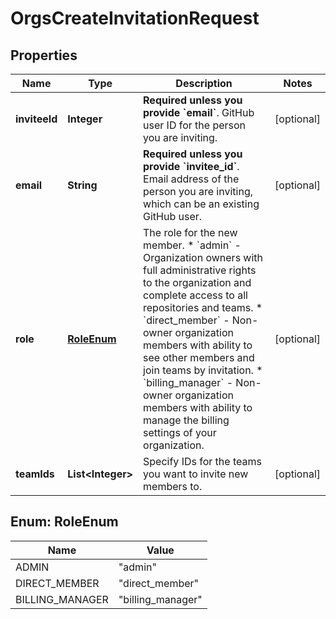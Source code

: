 

# OrgsCreateInvitationRequest


## Properties

| Name | Type | Description | Notes |
|------------ | ------------- | ------------- | -------------|
|**inviteeId** | **Integer** | **Required unless you provide &#x60;email&#x60;**. GitHub user ID for the person you are inviting. |  [optional] |
|**email** | **String** | **Required unless you provide &#x60;invitee_id&#x60;**. Email address of the person you are inviting, which can be an existing GitHub user. |  [optional] |
|**role** | [**RoleEnum**](#RoleEnum) | The role for the new member.   * &#x60;admin&#x60; - Organization owners with full administrative rights to the organization and complete access to all repositories and teams.    * &#x60;direct_member&#x60; - Non-owner organization members with ability to see other members and join teams by invitation.    * &#x60;billing_manager&#x60; - Non-owner organization members with ability to manage the billing settings of your organization. |  [optional] |
|**teamIds** | **List&lt;Integer&gt;** | Specify IDs for the teams you want to invite new members to. |  [optional] |



## Enum: RoleEnum

| Name | Value |
|---- | -----|
| ADMIN | &quot;admin&quot; |
| DIRECT_MEMBER | &quot;direct_member&quot; |
| BILLING_MANAGER | &quot;billing_manager&quot; |



